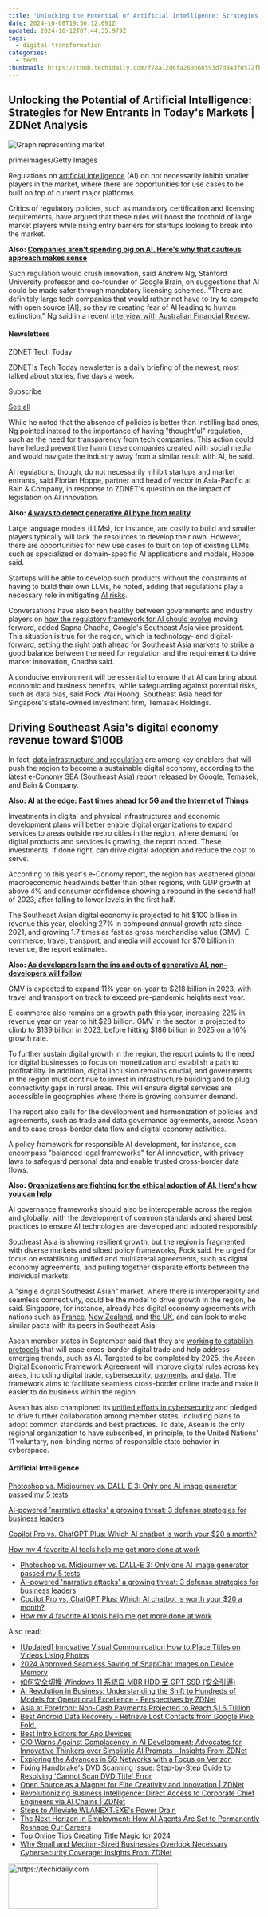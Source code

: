```yaml
---
title: "Unlocking the Potential of Artificial Intelligence: Strategies for New Entrants in Today's Markets | ZDNet Analysis"
date: 2024-10-08T19:56:12.691Z
updated: 2024-10-12T07:44:35.979Z
tags:
  - digital-transformation
categories:
  - tech
thumbnail: https://thmb.techidaily.com/f78a12d6fa260b60593d7d84df0572fbc03e543ca8c86ab396fe09af56299ebf.jpg
---
```


## Unlocking the Potential of Artificial Intelligence: Strategies for New Entrants in Today's Markets | ZDNet Analysis

![Graph representing market](https://www.zdnet.com/a/img/resize/64cf2fa731a786899c2bb5ceae0a9f8b158a12b3/2023/11/02/348716e6-8ba9-472a-98d3-f8659c8b5912/gettyimages-1402582132.jpg?auto=webp&width=1280)

primeimages/Getty Images

Regulations on [artificial intelligence](https://www.zdnet.com/article/what-is-ai-heres-everything-you-need-to-know-about-artificial-intelligence/) (AI) do not necessarily inhibit smaller players in the market, where there are opportunities for use cases to be built on top of current major platforms. 

Critics of regulatory policies, such as mandatory certification and licensing requirements, have argued that these rules will boost the foothold of large market players while rising entry barriers for startups looking to break into the market. 

**Also: [Companies aren't spending big on AI. Here's why that cautious approach makes sense](https://www.zdnet.com/article/companies-arent-spending-big-on-ai-heres-why-that-cautious-approach-makes-sense/)**

Such regulation would crush innovation, said Andrew Ng, Stanford University professor and co-founder of Google Brain, on suggestions that AI could be made safer through mandatory licensing schemes. "There are definitely large tech companies that would rather not have to try to compete with open source \[AI\], so they're creating fear of AI leading to human extinction," Ng said in a recent [interview with Australian Financial Review](https://www.afr.com/technology/google-brain-founder-says-big-tech-is-lying-about-ai-human-extinction-danger-20231027-p5efnz). 

#### Newsletters

ZDNET Tech Today

ZDNET's Tech Today newsletter is a daily briefing of the newest, most talked about stories, five days a week.

 Subscribe

[See all](https://www.zdnet.com/newsletters/)

While he noted that the absence of policies is better than instilling bad ones, Ng pointed instead to the importance of having "thoughtful" regulation, such as the need for transparency from tech companies. This action could have helped prevent the harm these companies created with social media and would navigate the industry away from a similar result with AI, he said. 

AI regulations, though, do not necessarily inhibit startups and market entrants, said Florian Hoppe, partner and head of vector in Asia-Pacific at Bain & Company, in response to ZDNET's question on the impact of legislation on AI innovation. 

**Also: [4 ways to detect generative AI hype from reality](https://www.zdnet.com/article/4-ways-to-detect-generative-ai-hype-from-reality/)**

Large language models (LLMs), for instance, are costly to build and smaller players typically will lack the resources to develop their own. However, there are opportunities for new use cases to built on top of existing LLMs, such as specialized or domain-specific AI applications and models, Hoppe said. 

Startups will be able to develop such products without the constraints of having to build their own LLMs, he noted, adding that regulations play a necessary role in mitigating [AI risks](https://www.zdnet.com/article/singapore-identifies-six-generative-ai-risks-sets-up-foundation-to-guide-adoption/). 

Conversations have also been healthy between governments and industry players on [how the regulatory framework for AI should evolve](https://www.zdnet.com/article/singapore-releases-draft-guidelines-on-personal-data-use-in-ai-training/) moving forward, added Sapna Chadha, Google's Southeast Asia vice president. This situation is true for the region, which is technology- and digital-forward, setting the right path ahead for Southeast Asia markets to strike a good balance between the need for regulation and the requirement to drive market innovation, Chadha said. 

A conducive environment will be essential to ensure that AI can bring about economic and business benefits, while safeguarding against potential risks, such as data bias, said Fock Wai Hoong, Southeast Asia head for Singapore's state-owned investment firm, Temasek Holdings.

## Driving Southeast Asia's digital economy revenue toward $100B 

In fact, [data infrastructure and regulation](https://www.zdnet.com/article/data-will-play-key-role-in-sustaining-sea-digital-economy-growth/) are among key enablers that will push the region to become a sustainable digital economy, according to the latest e-Conomy SEA (Southeast Asia) report released by Google, Temasek, and Bain & Company. 

**Also: [AI at the edge: Fast times ahead for 5G and the Internet of Things](https://www.zdnet.com/article/ai-at-the-edge-exciting-times-ahead-for-5g-and-the-internet-of-things/)**

Investments in digital and physical infrastructures and economic development plans will better enable digital organizations to expand services to areas outside metro cities in the region, where demand for digital products and services is growing, the report noted. These investments, if done right, can drive digital adoption and reduce the cost to serve.

According to this year's e-Conomy report, the region has weathered global macroeconomic headwinds better than other regions, with GDP growth at above 4% and consumer confidence showing a rebound in the second half of 2023, after falling to lower levels in the first half. 

The Southeast Asian digital economy is projected to hit $100 billion in revenue this year, clocking 27% in compound annual growth rate since 2021, and growing 1.7 times as fast as gross merchandise value (GMV). E-commerce, travel, transport, and media will account for $70 billion in revenue, the report estimates. 

**Also: [As developers learn the ins and outs of generative AI, non-developers will follow](https://www.zdnet.com/article/as-developers-learn-the-ins-and-outs-of-generative-ai-non-developers-will-follow/)**

GMV is expected to expand 11% year-on-year to $218 billion in 2023, with travel and transport on track to exceed pre-pandemic heights next year. 

E-commerce also remains on a growth path this year, increasing 22% in revenue year on year to hit $28 billion. GMV in the sector is projected to climb to $139 billion in 2023, before hitting $186 billion in 2025 on a 16% growth rate. 

To further sustain digital growth in the region, the report points to the need for digital businesses to focus on monetization and establish a path to profitability. In addition, digital inclusion remains crucial, and governments in the region must continue to invest in infrastructure building and to plug connectivity gaps in rural areas. This will ensure digital services are accessible in geographies where there is growing consumer demand. 

The report also calls for the development and harmonization of policies and agreements, such as trade and data governance agreements, across Asean and to ease cross-border data flow and digital economy activities. 

A policy framework for responsible AI development, for instance, can encompass "balanced legal frameworks" for AI innovation, with privacy laws to safeguard personal data and enable trusted cross-border data flows.

**Also: [Organizations are fighting for the ethical adoption of AI. Here's how you can help](https://www.zdnet.com/article/organizations-are-fighting-for-the-ethical-adoption-of-ai-heres-how-you-can-help/)**

AI governance frameworks should also be interoperable across the region and globally, with the development of common standards and shared best practices to ensure AI technologies are developed and adopted responsibly. 

Southeast Asia is showing resilient growth, but the region is fragmented with diverse markets and siloed policy frameworks, Fock said. He urged for focus on establishing unified and multilateral agreements, such as digital economy agreements, and pulling together disparate efforts between the individual markets. 

A "single digital Southeast Asian" market, where there is interoperability and seamless connectivity, could be the model to drive growth in the region, he said. Singapore, for instance, already has digital economy agreements with nations such as [France](https://www.zdnet.com/article/singapore-france-ink-digital-economy-agreement-that-encompasses-green-tech/), [New Zealand](https://www.zdnet.com/article/singapore-new-zealand-and-chile-inch-towards-digital-economy-pact/), and [the UK](https://www.zdnet.com/article/singapore-uk-digital-economy-pact-to-focus-on-cybersecurity-trade/), and can look to make similar pacts with its peers in Southeast Asia.

Asean member states in September said that they are [working to establish protocols](https://www.zdnet.com/article/asean-nations-see-new-rules-yielding-2-trillion-digital-economy-by-2030/) that will ease cross-border digital trade and help address emerging trends, such as AI. Targeted to be completed by 2025, the Asean Digital Economic Framework Agreement will improve digital rules across key areas, including digital trade, cybersecurity, [payments](https://www.zdnet.com/finance/banking/five-asean-nations-ink-pact-to-ease-cross-border-payments/), and [data](https://www.zdnet.com/article/data-will-play-key-role-in-sustaining-sea-digital-economy-growth/). The framework aims to facilitate seamless cross-border online trade and make it easier to do business within the region.

Asean has also championed its [unified efforts in cybersecurity](https://www.zdnet.com/article/asean-champions-regional-efforts-in-cybersecurity-urges-international-participation/) and pledged to drive further collaboration among member states, including plans to adopt common standards and best practices. To date, Asean is the only regional organization to have subscribed, in principle, to the United Nations' 11 voluntary, non-binding norms of responsible state behavior in cyberspace.

#### Artificial Intelligence

[Photoshop vs. Midjourney vs. DALL-E 3: Only one AI image generator passed my 5 tests](https://www.zdnet.com/article/is-photoshops-new-text-to-image-as-good-as-midjourney-and-dall-e-we-test-it-and-see/ "Photoshop vs. Midjourney vs. DALL-E 3: Only one AI image generator passed my 5 tests")

[AI-powered 'narrative attacks' a growing threat: 3 defense strategies for business leaders](https://www.zdnet.com/article/ai-powered-narrative-attacks-a-growing-threat-3-defense-strategies-for-business-leaders/ "AI-powered 'narrative attacks' a growing threat: 3 defense strategies for business leaders")

[Copilot Pro vs. ChatGPT Plus: Which AI chatbot is worth your $20 a month?](https://www.zdnet.com/article/copilot-pro-vs-chatgpt-plus-which-is-ai-chatbot-is-worth-your-20-a-month/ "Copilot Pro vs. ChatGPT Plus: Which AI chatbot is worth your $20 a month?")

[How my 4 favorite AI tools help me get more done at work](https://www.zdnet.com/article/how-my-4-favorite-ai-tools-help-me-get-more-done-at-work/ "How my 4 favorite AI tools help me get more done at work")

* [Photoshop vs. Midjourney vs. DALL-E 3: Only one AI image generator passed my 5 tests](https://www.zdnet.com/article/is-photoshops-new-text-to-image-as-good-as-midjourney-and-dall-e-we-test-it-and-see/ "Photoshop vs. Midjourney vs. DALL-E 3: Only one AI image generator passed my 5 tests")
* [AI-powered 'narrative attacks' a growing threat: 3 defense strategies for business leaders](https://www.zdnet.com/article/ai-powered-narrative-attacks-a-growing-threat-3-defense-strategies-for-business-leaders/ "AI-powered 'narrative attacks' a growing threat: 3 defense strategies for business leaders")
* [Copilot Pro vs. ChatGPT Plus: Which AI chatbot is worth your $20 a month?](https://www.zdnet.com/article/copilot-pro-vs-chatgpt-plus-which-is-ai-chatbot-is-worth-your-20-a-month/ "Copilot Pro vs. ChatGPT Plus: Which AI chatbot is worth your $20 a month?")
* [How my 4 favorite AI tools help me get more done at work](https://www.zdnet.com/article/how-my-4-favorite-ai-tools-help-me-get-more-done-at-work/ "How my 4 favorite AI tools help me get more done at work")

<ins class="adsbygoogle"
     style="display:block"
     data-ad-format="autorelaxed"
     data-ad-client="ca-pub-7571918770474297"
     data-ad-slot="1223367746"></ins>

<ins class="adsbygoogle"
     style="display:block"
     data-ad-client="ca-pub-7571918770474297"
     data-ad-slot="8358498916"
     data-ad-format="auto"
     data-full-width-responsive="true"></ins>

<span class="atpl-alsoreadstyle">Also read:</span>
<div><ul>
<li><a href="https://article-tips.techidaily.com/updated-innovative-visual-communication-how-to-place-titles-on-videos-using-photos/"><u>[Updated] Innovative Visual Communication How to Place Titles on Videos Using Photos</u></a></li>
<li><a href="https://snapchat-videos.techidaily.com/2024-approved-seamless-saving-of-snapchat-images-on-device-memory/"><u>2024 Approved Seamless Saving of SnapChat Images on Device Memory</u></a></li>
<li><a href="https://fox-useful.techidaily.com/windows-11-mbr-hdd-gpt-ssd/"><u>如何安全切換 Windows 11 系統自 MBR HDD 至 GPT SSD (安全引導)</u></a></li>
<li><a href="https://app-tips.techidaily.com/ai-revolution-in-business-understanding-the-shift-to-hundreds-of-models-for-operational-excellence-perspectives-by-zdnet/"><u>AI Revolution in Business: Understanding the Shift to Hundreds of Models for Operational Excellence - Perspectives by ZDNet</u></a></li>
<li><a href="https://app-tips.techidaily.com/asia-at-forefront-non-cash-payments-projected-to-reach-16-trillion/"><u>Asia at Forefront: Non-Cash Payments Projected to Reach $1.6 Trillion</u></a></li>
<li><a href="https://phone-solutions.techidaily.com/best-android-data-recovery-retrieve-lost-contacts-from-google-pixel-fold-by-fonelab-android-recover-contacts/"><u>Best Android Data Recovery - Retrieve Lost Contacts from Google Pixel Fold.</u></a></li>
<li><a href="https://article-files.techidaily.com/best-intro-editors-for-app-devices/"><u>Best Intro Editors for App Devices</u></a></li>
<li><a href="https://app-tips.techidaily.com/cio-warns-against-complacency-in-ai-development-advocates-for-innovative-thinkers-over-simplistic-ai-prompts-insights-from-zdnet/"><u>CIO Warns Against Complacency in AI Development; Advocates for Innovative Thinkers over Simplistic AI Prompts - Insights From ZDNet</u></a></li>
<li><a href="https://technical-tips.techidaily.com/exploring-the-advances-in-5g-networks-with-a-focus-on-verizon/"><u>Exploring the Advances in 5G Networks with a Focus on Verizon</u></a></li>
<li><a href="https://some-approaches.techidaily.com/fixing-handbrakes-dvd-scanning-issue-step-by-step-guide-to-resolving-cannot-scan-dvd-title-error/"><u>Fixing Handbrake's DVD Scanning Issue: Step-by-Step Guide to Resolving 'Cannot Scan DVD Title' Error</u></a></li>
<li><a href="https://app-tips.techidaily.com/open-source-as-a-magnet-for-elite-creativity-and-innovation-zdnet/"><u>Open Source as a Magnet for Elite Creativity and Innovation | ZDNet</u></a></li>
<li><a href="https://app-tips.techidaily.com/revolutionizing-business-intelligence-direct-access-to-corporate-chief-engineers-via-ai-chains-zdnet/"><u>Revolutionizing Business Intelligence: Direct Access to Corporate Chief Engineers via AI Chains | ZDNet</u></a></li>
<li><a href="https://win11.techidaily.com/steps-to-alleviate-wlanextexes-power-drain/"><u>Steps to Alleviate WLANEXT.EXE's Power Drain</u></a></li>
<li><a href="https://app-tips.techidaily.com/the-next-horizon-in-employment-how-ai-agents-are-set-to-permanently-reshape-our-careers/"><u>The Next Horizon in Employment: How AI Agents Are Set to Permanently Reshape Our Careers</u></a></li>
<li><a href="https://fox-blue.techidaily.com/top-online-tips-creating-title-magic-for-2024/"><u>Top Online Tips Creating Title Magic for 2024</u></a></li>
<li><a href="https://app-tips.techidaily.com/why-small-and-medium-sized-businesses-overlook-necessary-cybersecurity-coverage-insights-from-zdnet/"><u>Why Small and Medium-Sized Businesses Overlook Necessary Cybersecurity Coverage: Insights From ZDNet</u></a></li>
</ul></div>

<!-- affiliate ads begin -->
<a href="https://aligracehair.sjv.io/c/5597632/2115946/19272" target="_top" id="2115946">
  <img src="//a.impactradius-go.com/display-ad/19272-2115946" border="0" alt="https://techidaily.com" width="300" height="90"/>
</a>
<img height="0" width="0" src="https://aligracehair.sjv.io/i/5597632/2115946/19272" style="position:absolute;visibility:hidden;" border="0" />
<!-- affiliate ads end -->

